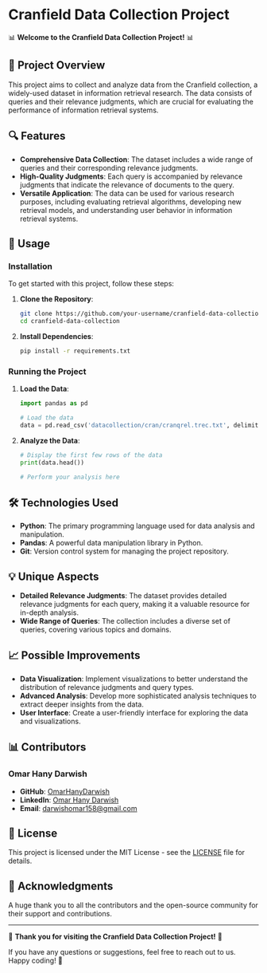 # Cranfield Data Collection Project

📊 **Welcome to the Cranfield Data Collection Project!** 📊

## 🌟 Project Overview

This project aims to collect and analyze data from the Cranfield collection, a widely-used dataset in information retrieval research. The data consists of queries and their relevance judgments, which are crucial for evaluating the performance of information retrieval systems.

## 🔍 Features

- **Comprehensive Data Collection**: The dataset includes a wide range of queries and their corresponding relevance judgments.
- **High-Quality Judgments**: Each query is accompanied by relevance judgments that indicate the relevance of documents to the query.
- **Versatile Application**: The data can be used for various research purposes, including evaluating retrieval algorithms, developing new retrieval models, and understanding user behavior in information retrieval systems.

## 🚀 Usage

### Installation

To get started with this project, follow these steps:

1. **Clone the Repository**:
    ```sh
    git clone https://github.com/your-username/cranfield-data-collection.git
    cd cranfield-data-collection
    ```

2. **Install Dependencies**:
    ```sh
    pip install -r requirements.txt
    ```

### Running the Project

1. **Load the Data**:
    ```python
    import pandas as pd

    # Load the data
    data = pd.read_csv('datacollection/cran/cranqrel.trec.txt', delimiter=' ', header=None)
    ```

2. **Analyze the Data**:
    ```python
    # Display the first few rows of the data
    print(data.head())

    # Perform your analysis here
    ```

## 🛠️ Technologies Used

- **Python**: The primary programming language used for data analysis and manipulation.
- **Pandas**: A powerful data manipulation library in Python.
- **Git**: Version control system for managing the project repository.

## 💡 Unique Aspects

- **Detailed Relevance Judgments**: The dataset provides detailed relevance judgments for each query, making it a valuable resource for in-depth analysis.
- **Wide Range of Queries**: The collection includes a diverse set of queries, covering various topics and domains.

## 📈 Possible Improvements

- **Data Visualization**: Implement visualizations to better understand the distribution of relevance judgments and query types.
- **Advanced Analysis**: Develop more sophisticated analysis techniques to extract deeper insights from the data.
- **User Interface**: Create a user-friendly interface for exploring the data and visualizations.

## 📊 Contributors

### Omar Hany Darwish

- **GitHub**: [OmarHanyDarwish](https://github.com/OmarDarwish483)
- **LinkedIn**: [Omar Hany Darwish](https://www.linkedin.com/in/omardrwish/)
- **Email**: darwishomar158@gmail.com

## 📜 License

This project is licensed under the MIT License - see the [LICENSE](LICENSE) file for details.

## 🤝 Acknowledgments

A huge thank you to all the contributors and the open-source community for their support and contributions.

---

🌟 **Thank you for visiting the Cranfield Data Collection Project!** 🌟

If you have any questions or suggestions, feel free to reach out to us. Happy coding! 🚀
